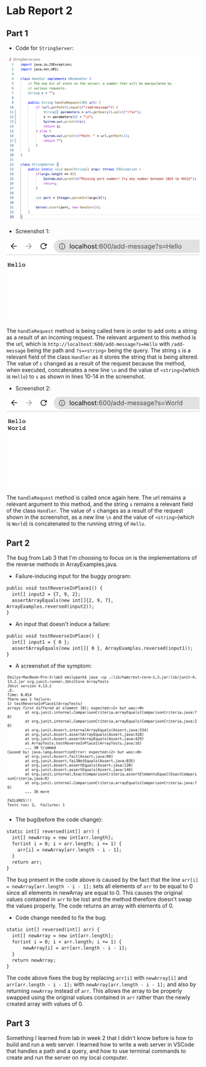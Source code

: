 # Lab Report 2

## Part 1

* Code for `StringServer`:

![Image](stringservercode.png)

* Screenshot 1:

![Image](firstrequest.png)

The `handleRequest` method is being called here in order to add onto a string as a result of an incoming request. The relevant argument to this method is the url, which is `http://localhost:600/add-message?s=Hello` with `/add-message` being the path and `?s=<string>` being the query. The string `s` is a relevant field of the class `Handler` as it stores the string that is being altered. The value of `s` changed as a result of the request because the method, when executed, concatenates a new line `\n` and the value of `<string>`(which is `Hello`) to `s` as shown in lines 10-14 in the screenshot.

* Screenshot 2:

![Image](secondrequest.png)

The `handleRequest` method is called once again here. The url remains a relevant argument to this method, and the string `s` remains a relevant field of the class `Handler`. The value of `s` changes as a result of the request shown in the screenshot, as a new line `\n` and the value of `<string>`(which is `World`) is concatenated to the running string of `Hello`.

## Part 2

The bug from Lab 3 that I'm choosing to focus on is the implementations of the reverse methods in ArrayExamples.java.

* Failure-inducing input for the buggy program:

```@Test
public void testReverseInPlace1() {
  int[] input2 = {7, 9, 2};
  assertArrayEquals(new int[]{2, 9, 7}, ArrayExamples.reversed(input2));
}
```
* An input that doesn't induce a failure:
```@Test
public void testReverseInPlace() {
  int[] input1 = { 0 };
  assertArrayEquals(new int[]{ 0 }, ArrayExamples.reversed(input1));
}
```

* A screenshot of the symptom:

![Image](lab3bugsymptom.png)

* The bug(before the code change):

```
static int[] reversed(int[] arr) {
  int[] newArray = new int[arr.length];
  for(int i = 0; i < arr.length; i += 1) {
    arr[i] = newArray[arr.length - i - 1];
  }
  return arr;
}
```
The bug present in the code above is caused by the fact that the line `arr[i] = newArray[arr.length - i - 1];` sets all elements of `arr` to be equal to 0 since all elements in newArray are equal to 0. This causes the original values contained in `arr` to be lost and the method therefore doesn't swap the values properly. The code returns an array with elements of 0.

* Code change needed to fix the bug:

```
static int[] reversed(int[] arr) {
  int[] newArray = new int[arr.length];
  for(int i = 0; i < arr.length; i += 1) {
      newArray[i] = arr[arr.length - i - 1];
  }
  return newArray;
}
```
The code above fixes the bug by replacing `arr[i]` with `newArray[i]` and `arr[arr.length - i - 1];` with `newArray[arr.length - i - 1];` and also by returning `newArray` instead of `arr`. This allows the array to be properly swapped using the original values contained in `arr` rather than the newly created array with values of 0.

## Part 3

Something I learned from lab in week 2 that I didn't know before is how to build and run a web server. I learned how to write a web server in VSCode that handles a path and a query, and how to use terminal commands to create and run the server on my local computer.
